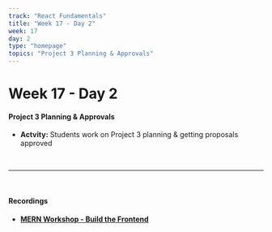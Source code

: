 ```yaml
---
track: "React Fundamentals"
title: "Week 17 - Day 2"
week: 17
day: 2
type: "homepage"
topics: "Project 3 Planning & Approvals"
---
```



# Week 17 - Day 2

#### Project 3 Planning & Approvals
- **Actvity:** Students work on Project 3 planning & getting proposals approved

<br>
<hr>
<br>

#### Recordings
- [**MERN Workshop - Build the Frontend**](https://generalassembly.zoom.us/rec/share/OKaFgllBgQfX7asb4Kf3Ol6kCgsihsDeDlOsaHho2_EnqzTQRBEjdvQ9JfJKlPxG.bU4TLOBAB8XOAg9E?startTime=1609976396000)

